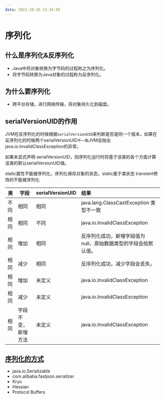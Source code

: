 ```yaml
---
date: 2022-10-26 23:34:59
---
```

# 序列化
## 什么是序列化&反序列化
- Java中将对象转换为字节码的过程称之为序列化。
- 将字节码转换为Java对象的过程称为反序列化。

## 为什么要序列化
- 跨平台存储，进行网络传输，将对象持久化到磁盘。

## serialVersionUID的作用
JVM在反序列化的时候根据`serialVersionUID`来判断是否是同一个版本，如果在反序列化的时候两个serialVersionUID`不一致`JVM会抛出java.io.InvalidClassException的异常。

如果未显式声明 serialVersionUID，则序列化运行时将基于该类的各个方面计算该类的默认serialVersionUID值。

static属性不能被序列化，序列化保存对象的状态，static属于类状态
transient修饰的不能被序列化


| 类   | 字段 | serialVersionUID | 结果                                                        |
|------|------|------------------|:------------------------------------------------------------|
| 不同 | 相同 | 相同             | java.lang.ClassCastException 类型不一致                      |
| 相同 | 相同 | 不同             | java.io.InvalidClassException                               |
| 相同 | 增加 | 相同             | 反序列化成功，新增字段值为null，原始数据类型的字段会给默认值。 |
| 相同 | 减少 | 相同             | 反序列化成功，减少字段会丢失。                                |
| 相同 | 增加 | 未定义             | java.io.InvalidClassException                                |
| 相同 | 减少 | 未定义             | java.io.InvalidClassException                                |
| 相同 | 字段不变，新增方法 | 未定义             | java.io.InvalidClassException                                |

## [序列化的方式](https://cloud.tencent.com/developer/article/1446854)
- java.io.Serializable
- com.alibaba.fastjson.serializer
- Kryo
- Hessian
- Protocol Buffers